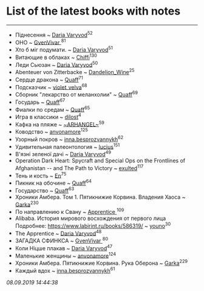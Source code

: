 # List of the latest books with notes
---

* Піднесення ~ [Daria Varyvod](users/829/829893410524253-facebook)<sup>52</sup>
* ОНО ~ [GvenVivar ](users/158/158266434925901-facebook)<sup>81</sup>
* Хто б міг подумати. ~ [Daria Varyvod](users/829/829893410524253-facebook)<sup>51</sup>
* Витающие в облаках ~ [Chiffi](users/105/105831994080785626680-google)<sup>130</sup>
* Леди Сьюзан ~ [Daria Varyvod](users/829/829893410524253-facebook)<sup>50</sup>
* Abenteuer von Zitterbacke ~ [Dandelion_Wine](users/586/58602788-vkontakte)<sup>25</sup>
* Сердце дракона ~ [Quaff](users/122/12267158-vkontakte)<sup>71</sup>
* Подсказчик ~ [violet_velva](users/116/116961712580551399099-google)<sup>68</sup>
* Сборник "лекарство от меланхолии" ~ [Quaff](users/122/12267158-vkontakte)<sup>69</sup>
* Государь ~ [Quaff](users/122/12267158-vkontakte)<sup>67</sup>
* Фиалки по средам ~ [Quaff](users/122/12267158-vkontakte)<sup>65</sup>
* Игра в классики ~ [dilost](users/102/10206471247373307-facebook)<sup>4</sup>
* Кафка на пляже ~ [~ARHANGEL~](users/642/64251996-vkontakte)<sup>59</sup>
* Ководство ~ [anvonamore](users/595/5957175-vkontakte)<sup>125</sup>
* Узорный покров ~ [inna.besprozvannykh](users/733/73323849-yandex)<sup>62</sup>
* Удивительная палеонтология ~ [lucius](users/838/83820536-yandex)<sup>151</sup>
* В'язні зеленої дачі ~ [Daria Varyvod](users/829/829893410524253-facebook)<sup>49</sup>
* Operation Dark Heart: Spycraft and Special Ops on the Frontlines of Afghanistan -- and The Path to Victory ~ [exulted](users/100/100599204551896265722-google)<sup>117</sup>
* Тень и кость ~ [En](users/333/333646551-vkontakte)<sup>75</sup>
* Пикник на обочине ~ [Quaff](users/122/12267158-vkontakte)<sup>64</sup>
* Государство ~ [Quaff](users/122/12267158-vkontakte)<sup>63</sup>
* Хроники Амбера. Том 1. Пятикнижие Корвина. Владения Хаоса ~ [Garka](users/115/115753719718250012620-google)<sup>230</sup>
* По направлению к Свану ~ [Apprentice ](users/528/52821952-vkontakte)<sup>109</sup>
* Alibaba. История мирового восхождения от первого лица Подробнее: https://www.labirint.ru/books/586319/ ~ [youno](users/302/302928912-vkontakte)<sup>30</sup>
* The Apprentice ~ [Daria Varyvod](users/829/829893410524253-facebook)<sup>48</sup>
* ЗАГАДКА СФИНКСА ~ [GvenVivar ](users/158/158266434925901-facebook)<sup>80</sup>
* Коли Ніцше плакав ~ [Daria Varyvod](users/829/829893410524253-facebook)<sup>47</sup>
* Маленькие женщины ~ [anvonamore](users/595/5957175-vkontakte)<sup>124</sup>
* Хроники Амбера. Пятикнижие Корвина. Рука Оберона ~ [Garka](users/115/115753719718250012620-google)<sup>229</sup>
* Каждый вдох ~ [inna.besprozvannykh](users/733/73323849-yandex)<sup>61</sup>


_08.09.2019 14:44:38_
